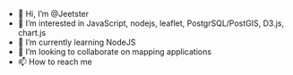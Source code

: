 - 👋 Hi, I’m @Jeetster
- 👀 I’m interested in JavaScript, nodejs, leaflet, PostgrSQL/PostGIS, D3.js, chart.js
- 🌱 I’m currently learning NodeJS
- 💞️ I’m looking to collaborate on mapping applications
- 📫 How to reach me 

<!---
Jeetster/Jeetster is a ✨ special ✨ repository because its `README.md` (this file) appears on your GitHub profile.
You can click the Preview link to take a look at your changes.
--->
